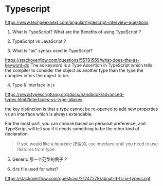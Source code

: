 # Typescript

https://www.techgeeknext.com/angular/typescript-interview-questions

1. What is TypeScript? What are the Benefits of using TypeScript ?

2. TypeScript vs JavaScript ?

3. What is "as" syntax used in TypeScript?

https://stackoverflow.com/questions/55781559/what-does-the-as-keyword-do
The as keyword is a Type Assertion in TypeScript which tells the compiler to consider the object as another type than the type the compiler infers the object to be.

4. Type & Interface in js

https://www.typescriptlang.org/docs/handbook/advanced-types.html#interfaces-vs-type-aliases

the key distinction is that a type cannot be re-opened to add new properties vs an interface which is always extendable.

For the most part, you can choose based on personal preference, and TypeScript will tell you if it needs something to be the other kind of declaration.

> If you would like a heuristic 摸索的, use interface until you need to use features from type.

5. Generic 写一个范型的例子？

6. d.ts file used for what?

https://stackoverflow.com/questions/21247278/about-d-ts-in-typescript

